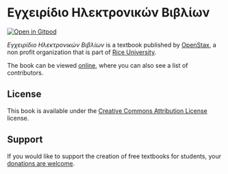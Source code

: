 # Εγχειρίδιο Ηλεκτρονικών Βιβλίων

[![Open in Gitpod](https://gitpod.io/button/open-in-gitpod.svg)](https://gitpod.io/from-referrer/)

_Εγχειρίδιο Ηλεκτρονικών Βιβλίων_ is a textbook published by [OpenStax](https://openstax.org/), a non profit organization that is part of [Rice University](https://www.rice.edu/).

The book can be viewed [online](https://github.com/cnx-user-books/cnxbook-egkheiridio-elektronikon-biblion/releases/latest), where you can also see a list of contributors.

## License
This book is available under the [Creative Commons Attribution License](./LICENSE) license.

## Support
If you would like to support the creation of free textbooks for students, your [donations are welcome](https://riceconnect.rice.edu/donation/support-openstax-banner).
